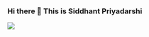 ### Hi there 👋 This is Siddhant Priyadarshi

<img src="https://skyline.github.com/siddhant2u/2021?annotation0=2021-10-31,2021-10-31,Blockchain%20Developer">
<!--
**siddhant2u/siddhant2u** is a ✨ _special_ ✨ repository because its `README.md` (this file) appears on your GitHub profile.

Here are some ideas to get you started:

- 🔭 I’m currently working on ...
- 🌱 I’m currently learning ...
- 👯 I’m looking to collaborate on ...
- 🤔 I’m looking for help with ...
- 💬 Ask me about ...
- 📫 How to reach me: ...
- 😄 Pronouns: ...
- ⚡ Fun fact: ...
-->
<img src="https://github-readme-stats.vercel.app/api?username=YOUR_USERNAME&show_icons=true&theme=ADD_THEME_HERE" width="400">
